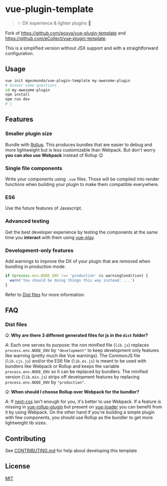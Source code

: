 # vue-plugin-template

> ✨ DX experience & lighter plugins 🚀

Fork of https://github.com/posva/vue-plugin-template and https://github.com/eCollect/vue-plugin-template.

This is a simplified version without JSX support and with a straightforward configuration.

## Usage

```bash
vue init mgesmundo/vue-plugin-template my-awesome-plugin
# Answer some questions
cd my-awesome-plugin
npm install
npm run dev
# 🎉
```

## Features

### Smaller plugin size
Bundle with [Rollup](https://github.com/rollup/rollup). This produces bundles
that are easier to debug and more lightweight but is less customizable than
Webpack. But don't worry **you can also use Webpack** instead of Rollup 😉

### Single file components
Write your components using `.vue` files. Those will be compiled into render
functions when building your plugin to make them compatible everywhere.

### ES6
Use the future features of Javascript.

### Advanced testing
Get the best developer experience by testing the components at the same
time you **interact** with them using [vue-play](https://github.com/vue-play/vue-play).

### Development-only features
Add warnings to improve the DX of your plugin that are removed when bundling in
production mode:

```js
if (process.env.NODE_ENV !== 'production' && warningCondition) {
  warn('You should be doing things this way instead: ...')
}
```
Refer to [Dist files](#dist-files) for more information.

## FAQ

### Dist files

_Q_: **Why are there 3 different generated files for js in the `dist` folder?**

_A_: Each one serves its purpose: the non minified file (`lib.js`) replaces `process.env.NODE_ENV` by `"development"` to keep development only features like warning (pretty much like Vue warnings). The CommonJS file (`lib.cjs.js`) and/or the ES6 file (`lib.es.js`) is meant to be used with bundlers like Webpack or Rollup and keeps the variable `process.env.NODE_ENV` so it can be replaced by bundlers. The minified version (`lib.min.js`) strips off development features by replacing `process.env.NODE_ENV` by `"production"`.

_Q_: **When should I choose Rollup over Webpack for the bundler?**

_A_: If [next-css](http://cssnext.io/) isn't enough for you, it's better to use
Webpack. If a feature is missing
in [vue-rollup-plugin](https://github.com/vuejs/rollup-plugin-vue) but present
on [vue-loader](https://github.com/vuejs/vue-loader/) you can benefit from it by
using Webpack. On the other hand if you're building a simple plugin with few
components, you should use Rollup as the bundler to get more lightweight lib
sizes.

## Contributing

See [CONTRIBUTING.md](CONTRIBUTING.md) for help about developing this template

## License

[MIT](http://opensource.org/licenses/MIT)
